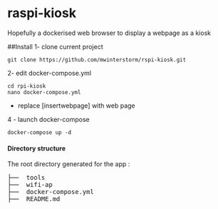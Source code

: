 # raspi-kiosk

Hopefully a dockerised web browser to display a webpage as a kiosk

##Install
1- clone current project
````
git clone https://github.com/mwinterstorm/rspi-kiosk.git
````
2- edit docker-compose.yml
````
cd rpi-kiosk
nano docker-compose.yml
````
- replace [insertwebpage] with web page

4 - launch docker-compose
````
docker-compose up -d
````

#### Directory structure

The root directory generated for the app :
<pre>
├──  tools
├──  wifi-ap
├──  docker-compose.yml
├──  README.md
</pre>

